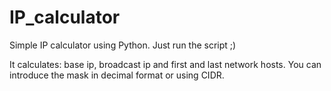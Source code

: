 # IP_calculator
Simple IP calculator using Python.  Just run the script ;)

It calculates: base ip, broadcast ip and first and last network hosts.
You can introduce the mask in decimal format or using CIDR.
